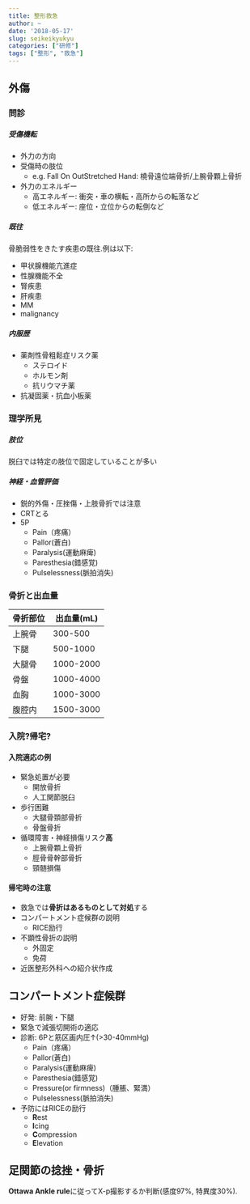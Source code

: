 ```yaml
---
title: 整形救急
author: ~
date: '2018-05-17'
slug: seikeikyukyu
categories: ["研修"]
tags: ["整形", "救急"]
---
```


## 外傷

### 問診

##### 受傷機転

* 外力の方向
* 受傷時の肢位
    - e.g. Fall On OutStretched Hand: 橈骨遠位端骨折/上腕骨顆上骨折
* 外力のエネルギー
    - 高エネルギー: 衝突・車の横転・高所からの転落など
    - 低エネルギー: 座位・立位からの転倒など

##### 既往

骨脆弱性をきたす疾患の既往.例は以下:

* 甲状腺機能亢進症
* 性腺機能不全
* 腎疾患
* 肝疾患
* MM
* malignancy

##### 内服歴

* 薬剤性骨粗鬆症リスク薬
    - ステロイド
    - ホルモン剤
    - 抗リウマチ薬
* 抗凝固薬・抗血小板薬

### 理学所見

##### 肢位

脱臼では特定の肢位で固定していることが多い

##### 神経・血管評価

* 鋭的外傷・圧挫傷・上肢骨折では注意
* CRTとる
* 5P
    - Pain（疼痛）
    - Pallor(蒼白)
    - Paralysis(運動麻痺)
    - Paresthesia(錯感覚)
    - Pulselessness(脈拍消失)

### 骨折と出血量

骨折部位 | 出血量(mL)
---------|-----------
上腕骨   | 300-500
下腿     | 500-1000
大腿骨   | 1000-2000
骨盤     | 1000-4000
血胸     | 1000-3000
腹腔内   | 1500-3000

### 入院?帰宅?

#### 入院適応の例

* 緊急処置が必要
    - 開放骨折
    - 人工関節脱臼
* 歩行困難
    - 大腿骨頚部骨折
    - 骨盤骨折
* 循環障害・神経損傷リスク**高**
    - 上腕骨顆上骨折
    - 脛骨骨幹部骨折
    - 頸髄損傷

#### 帰宅時の注意

* 救急では**骨折はあるものとして対処**する
* コンパートメント症候群の説明
    - RICE励行
* 不顕性骨折の説明
    - 外固定
    - 免荷
* 近医整形外科への紹介状作成

## コンパートメント症候群

* 好発: 前腕・下腿
* 緊急で減張切開術の適応
* 診断: 6Pと筋区画内圧↑(>30-40mmHg)
    - Pain（疼痛）
    - Pallor(蒼白)
    - Paralysis(運動麻痺)
    - Paresthesia(錯感覚)
    - Pressure(or firmness)（腫脹、緊満）
    - Pulselessness(脈拍消失)
* 予防にはRICEの励行
    - **R**est
    - **I**cing
    - **C**ompression
    - **E**levation

## 足関節の捻挫・骨折

**Ottawa Ankle rule**に従ってX-p撮影するか判断(感度97%, 特異度30%).

